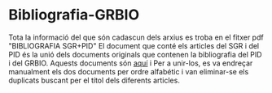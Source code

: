 # Bibliografia-GRBIO
Tota la informació del que són cadascun dels arxius es troba en el fitxer pdf "BIBLIOGRAFIA SGR+PID"
El document que conté els articles del SGR i del PID és la unió dels documents originals que contenen la bibliografia del PID i del GRBIO. Aquests documents són [aquí](https://docs.google.com/spreadsheets/d/1MOk2oSbSZD2zcF7adp8woHEWdcpk_bDgV5nX7dmtN_c/edit?usp=sharing) i 
Per a unir-los, es va endreçar manualment els dos documents per ordre alfabétic i van eliminar-se els duplicats buscant per el títol dels diferents articles.
